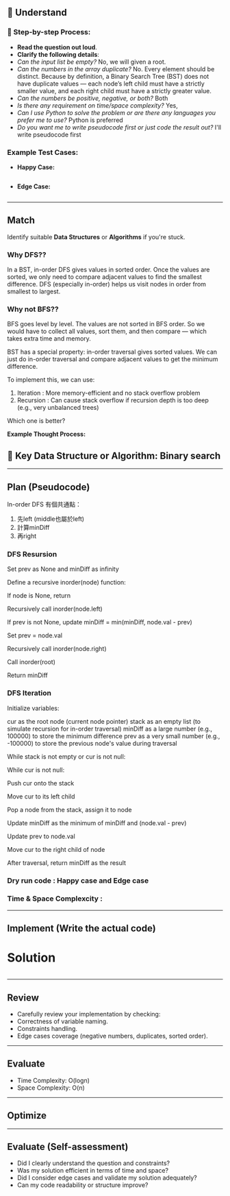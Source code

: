 ## 📖 Understand

### 📌 Step-by-step Process:

- **Read the question out loud**.
- **Clarify the following details**:
 - _Can the input list be empty?_ No, we will given a root.
 - _Can the numbers in the array duplicate?_ No. Every element should be distinct. Because by definition, a Binary Search Tree (BST) does not have duplicate values — each node’s left child must have a strictly smaller value, and each right child must have a strictly greater value.
 - _Can the numbers be positive, negative, or both?_ Both
 - _Is there any requirement on time/space complexity?_ Yes, 
 - _Can I use Python to solve the problem or are there any languages you prefer me to use?_ Python is preferred
 - _Do you want me to write pseudocode first or just code the result out?_ I'll write pseudocode first

### Example Test Cases:

- **Happy Case:**
 ```python

 ```

- **Edge Case:**
 ```python

 ```

---

## Match

Identify suitable **Data Structures** or **Algorithms** if you're stuck.

### Why DFS??
In a BST, in-order DFS gives values in sorted order.
Once the values are sorted, we only need to compare adjacent values to find the smallest difference.
DFS (especially in-order) helps us visit nodes in order from smallest to largest.

### Why not BFS??
BFS goes level by level.
The values are not sorted in BFS order.
So we would have to collect all values, sort them, and then compare — which takes extra time and memory.

BST has a special property: in-order traversal gives sorted values.
We can just do in-order traversal and compare adjacent values to get the minimum difference.

To implement this, we can use:

1. Iteration : More memory-efficient and no stack overflow problem 
2. Recursion : Can cause stack overflow if recursion depth is too deep (e.g., very unbalanced trees)

Which one is better? 


**Example Thought Process:**

## 🔑 Key Data Structure or Algorithm: Binary search

---

## Plan (Pseudocode)

In-order DFS 有個共通點：
1. 先left (middle也屬於left)
2. 計算minDiff
3. 再right 

### DFS Resursion 
Set prev as None and minDiff as infinity

Define a recursive inorder(node) function:

If node is None, return

Recursively call inorder(node.left)

If prev is not None, update minDiff = min(minDiff, node.val - prev)

Set prev = node.val

Recursively call inorder(node.right)

Call inorder(root)

Return minDiff

### DFS Iteration 
Initialize variables:

cur as the root node (current node pointer)
stack as an empty list (to simulate recursion for in-order traversal)
minDiff as a large number (e.g., 100000) to store the minimum difference
prev as a very small number (e.g., -100000) to store the previous node's value during traversal

While stack is not empty or cur is not null:

While cur is not null:

Push cur onto the stack

Move cur to its left child

Pop a node from the stack, assign it to node

Update minDiff as the minimum of minDiff and (node.val - prev)

Update prev to node.val

Move cur to the right child of node

After traversal, return minDiff as the result


### Dry run code : Happy case and Edge case 
### Time & Space Complexcity : 


---

## Implement (Write the actual code)

# Solution 

```python

```

---

## Review

- Carefully review your implementation by checking:
 - Correctness of variable naming.
 - Constraints handling.
 - Edge cases coverage (negative numbers, duplicates, sorted order).

---

## Evaluate

- Time Complexity: O(logn)
- Space Complexity: O(n)

---

## Optimize

---

## Evaluate (Self-assessment)

- Did I clearly understand the question and constraints?
- Was my solution efficient in terms of time and space?
- Did I consider edge cases and validate my solution adequately?
- Can my code readability or structure improve?
